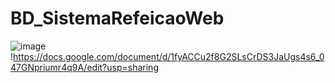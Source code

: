# BD_SistemaRefeicaoWeb

![image](https://drive.google.com/file/d/14m47JsUvTDe7cLqAviZUlIJbvEJRR5xa/view?usp=drive_link)
!https://docs.google.com/document/d/1fyACCu2f8G2SLsCrDS3JaUgs4s6_047GNpriumr4q9A/edit?usp=sharing

